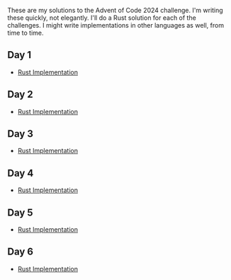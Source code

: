 These are my solutions to the Advent of Code 2024 challenge.  I'm writing these quickly, not elegantly.
I'll do a Rust solution for each of the challenges. I might write implementations in other languages
as well, from time to time.

Day 1
-----
* [Rust Implementation](https://github.com/marcus0x62/adventofcode-2024/blob/main/src/bin/day1.rs)

Day 2
-----
* [Rust Implementation](https://github.com/marcus0x62/adventofcode-2024/blob/main/src/bin/day2.rs)

Day 3
-----
* [Rust Implementation](https://github.com/marcus0x62/adventofcode-2024/blob/main/src/bin/day3.rs)

Day 4
-----
* [Rust Implementation](https://github.com/marcus0x62/adventofcode-2024/blob/main/src/bin/day4.rs)

Day 5
-----
* [Rust Implementation](https://github.com/marcus0x62/adventofcode-2024/blob/main/src/bin/day5.rs)

Day 6
-----
* [Rust Implementation](https://github.com/marcus0x62/adventofcode-2024/blob/main/src/bin/day6.rs)
